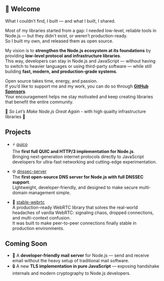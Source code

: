 ## 👋 Welcome

What I couldn’t find, I built — and what I built, I shared.  

Most of my libraries started from a gap: I needed low-level, reliable tools in Node.js — but they didn’t exist, or weren’t production-ready.  
So I built my own, and released them as open source.  

My vision is to **strengthen the Node.js ecosystem at its foundations** by providing **low-level protocol and infrastructure libraries**.  
This way, developers can stay in Node.js and JavaScript — without having to switch to heavier languages or using third-party software — while still building **fast, modern, and production-grade systems**.  

Open source takes time, energy, and passion.  
If you’d like to support me and my work, you can do so through **[GitHub Sponsors](https://github.com/sponsors/colocohen)**.  
Your encouragement helps me stay motivated and keep creating libraries that benefit the entire community.  

🧢 *So Let’s Make Node.js Great Again* - with high quailty infrastructure libraries 🦾


## Projects

- ⚡ [quico](https://github.com/colocohen/quico)  
  The **first full QUIC and HTTP/3 implementation for Node.js**.  
  Bringing next-generation internet protocols directly to JavaScript developers for ultra-fast networking and cutting-edge experimentation.

- 🌐 [dnssec-server](https://github.com/colocohen/dnssec-server)  
  The **first open-source DNS server for Node.js with full DNSSEC support**.  
  Lightweight, developer-friendly, and designed to make secure multi-domain management simple.

- 🎥 [stable-webrtc](https://github.com/colocohen/stable-webrtc)  
  A production-ready WebRTC library that solves the real-world headaches of vanilla WebRTC: signaling chaos, dropped connections, and multi-context confusion.  
  It was built to make peer-to-peer connections finally stable in production environments.

  
## Coming Soon

- 📧 A **developer-friendly mail server** for Node.js — send and receive email without the heavy setup of traditional mail software.  
- 🔒 A new **TLS implementation in pure JavaScript** — exposing handshake internals and modern cryptography to Node.js developers.  

<!--

- 📧 [email-server](https://github.com/colocohen/email-server)  
  A flexible Node.js mail server that focuses on simplicity.  
  It allows developers to send and receive emails without the heavy setup of traditional mail software.

-->
